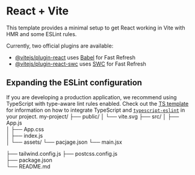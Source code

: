 # React + Vite

This template provides a minimal setup to get React working in Vite with HMR and some ESLint rules.

Currently, two official plugins are available:

- [@vitejs/plugin-react](https://github.com/vitejs/vite-plugin-react/blob/main/packages/plugin-react) uses [Babel](https://babeljs.io/) for Fast Refresh
- [@vitejs/plugin-react-swc](https://github.com/vitejs/vite-plugin-react/blob/main/packages/plugin-react-swc) uses [SWC](https://swc.rs/) for Fast Refresh

## Expanding the ESLint configuration

If you are developing a production application, we recommend using TypeScript with type-aware lint rules enabled. Check out the [TS template](https://github.com/vitejs/vite/tree/main/packages/create-vite/template-react-ts) for information on how to integrate TypeScript and [`typescript-eslint`](https://typescript-eslint.io) in your project.
my-project/
├── public/
│   └── vite.svg
├── src/
│   ├── App.js         
│   ├── App.css        
│   ├── index.js     
│   └── assets/ 
    └── pacjage.json
    └── main.jsx
    
├── tailwind.config.js 
├── postcss.config.js  
├── package.json      
└── README.md        
